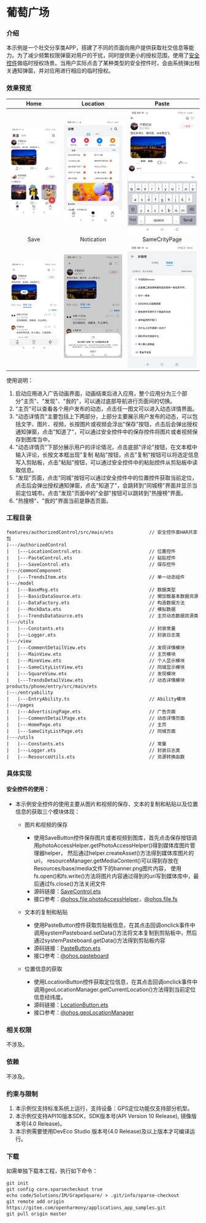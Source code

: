 # 葡萄广场

### 介绍

本示例是一个社交分享类APP，搭建了不同的页面向用户提供获取社交信息等能力。为了减少频繁权限弹窗对用户的干扰，同时提供更小的授权范围，使用了[安全控件](https://gitee.com/openharmony/applications_app_samples/tree/master/code/SystemFeature/Security/AuthorizedButton)做临时授权场景。当用户实际点击了某种类型的安全控件时，会由系统弹出相关通知弹窗，并对应用进行相应的临时授权。

### 效果预览

|                  Home                  |                    Location                    |                            Paste                            |
|:--------------------------------------:|:----------------------------------------------:|:-----------------------------------------------------------:|
| ![main](screenshots/devices/Home.jpeg) | ![location](screenshots/devices/Location.jpeg) |          ![paste](screenshots/devices/Paste.jpeg)           |
|                  Save                  |                        Notication                        |                        SameCrityPage                        |
| ![save](screenshots/devices/Save.jpeg) | ![notication](screenshots/devices/NotificationPage.jpeg) | ![sameCrityPage](screenshots/devices/SameCrityPage.jpeg) |

使用说明：

1. 启动应用进入广告动画界面，动画结束后进入应用，整个应用分为三个部分"主页"、"发现"、"我的"，可以通过底部导航进行页面间的切换。
2. "主页"可以查看各个用户发布的动态，点击任一图文可以进入动态详情界面。
3. "动态详情页"主要包括上下两部分，上部分主要展示用户发布的动态，可以包括文字、图片、视频，长按图片或视频会浮出"保存"按钮，点击后会弹出授权通知弹窗，点击"知道了"，可以通过安全控件中的保存控件将图片或者视频保存到图库当中。
4. "动态详情页"下部分展示用户的评论情况，点击底部"评论"按钮，在文本框中输入评论，长按文本框出现"复制 粘贴"按钮，点击"复制"按钮可以将选定信息写入剪贴板，点击"粘贴"按钮，可以通过安全控件中的粘贴控件从剪贴板中读取信息。
5. "发现"页面，点击"同城"按钮可以通过安全控件中的位置控件获取当前定位，点击后会弹出授权通知弹窗，点击"知道了"，会跳转到"同城榜"界面并显示当前定位城市。点击"发现"页面中的"全部"按钮可以跳转到"热搜榜"界面。
6. "热搜榜"、"我的"界面当前是静态页面。

### 工程目录

```
features/authorizedControl/src/main/ets             // 安全控件类HAR共享包
|---/authorizedControl    
|   |---LocationControl.ets                         // 位置控件            
|   |---PasteControl.ets                            // 粘贴控件
|   |---SaveControl.ets                             // 保存控件
|---/commonComponent
|   |---TrendsItem.ets                              // 单一动态组件         
|---/model
|   |---BaseMsg.ets                                 // 数据类型  
|   |---BasicDataSource.ets                         // 懒加载基本数据资源 
|   |---DataFactory.ets                             // 构造数据方法 
|   |---MockData.ets                                // 模拟数据  
|   |---TrendsDataSource.ets                        // 主页动态数据资源类  
|---/utils
|   |---Constants.ets                               // 封装常量
|   |---Logger.ets                                  // 封装日志类
|---/view
|   |---CommentDetailView.ets                       // 发现详情模块
|   |---MainView.ets                                // 主页模块
|   |---MineView.ets                                // 个人显示模块
|   |---SameCityListView.ets                        // 同城显示模块
|   |---SquareView.ets                              // 发现模块
|   |---TrendsDetailView.ets                        // 动态详情模块
products/phone/entry/src/main/ets
|---/entryability
|   |---EntryAbility.ts                             // Ability模块
|---/pages                                                               
|   |---AdvertisingPage.ets                         // 广告页面
|   |---CommentDetailPage.ets                       // 动态详情页面
|   |---HomePage.ets                                // 主页
|   |---SameCityListPage.ets                        // 同城页面
|---/utils
|   |---Constants.ets                               // 常量
|   |---Logger.ets                                  // 封装日志类
|   |---ResourceUtils.ets                           // 资源转换函数
```

### 具体实现
#### 安全控件的使用：
* 本示例安全控件的使用主要从图片和视频的保存、文本的复制和粘贴以及位置信息的获取三个模块体现：
  * 图片和视频的保存

    * 使用SaveButton控件保存图片或者视频到图库，首先点击保存按钮调用photoAccessHelper.getPhotoAccessHelper()得到媒体库图片管理器helper，
      然后通过helper.createAsset()方法得到媒体库图片的uri， resourceManager.getMediaContent()可以得到存放在Resources/base/media文件下的banner.png图片内容，
      使用fs.open()和fs.write()方法将图片内容通过得到的uri写到媒体库中，最后通过fs.close()方法关闭文件
    * 源码链接：[SaveControl.ets](feature/authorizedControl/src/main/ets/authorizedControl/SaveControl.ets)
    * 接口参考：[@ohos.file.photoAccessHelper](https://gitee.com/openharmony/docs/blob/master/zh-cn/application-dev/reference/apis/js-apis-photoAccessHelper.md)，[@ohos.file.fs](https://gitee.com/openharmony/docs/blob/master/zh-cn/application-dev/reference/apis/js-apis-file-fs.md#fsopen)
  
  * 文本的复制和粘贴

    * 使用PasteButton控件获取剪贴板信息，在其点击回调onclick事件中调用systemPasteboard.setData()方法将文本复制到剪贴板中，然后通过systemPasteboard.getData()方法得到剪贴板内容
    * 源码链接：[PasteButton.ets](feature/authorizedControl/src/main/ets/authorizedControl/PasteControl.ets)
    * 接口参考：[@ohos.pasteboard](https://gitee.com/openharmony/docs/blob/master/zh-cn/application-dev/reference/apis/js-apis-pasteboard.md#getdata9)

  * 位置信息的获取
  
    * 使用LocationButton控件获取定位信息，在其点击回调onclick事件中调用geoLocationManager.getCurrentLocation()方法得到当前定位信息经纬度。
    * 源码链接：[LocationButton.ets](feature/authorizedControl/src/main/ets/authorizedControl/LocationControl.ets)
    * 接口参考：[@ohos.geoLocationManager](https://gitee.com/openharmony/docs/blob/master/zh-cn/application-dev/reference/apis/js-apis-geoLocationManager.md#geolocationmanagergetcurrentlocation)

  
### 相关权限

不涉及。

### 依赖

不涉及。

### 约束与限制

1. 本示例仅支持标准系统上运行，支持设备：GPS定位功能仅支持部分机型。
2. 本示例仅支持API10版本SDK，SDK版本号(API Version 10 Release), 镜像版本号(4.0 Release)。
3. 本示例需要使用DevEco Studio 版本号(4.0 Release)及以上版本才可编译运行。

### 下载

如需单独下载本工程，执行如下命令：

```
git init
git config core.sparsecheckout true
echo code/Solutions/IM/GrapeSquare/ > .git/info/sparse-checkout
git remote add origin https://gitee.com/openharmony/applications_app_samples.git
git pull origin master
```
